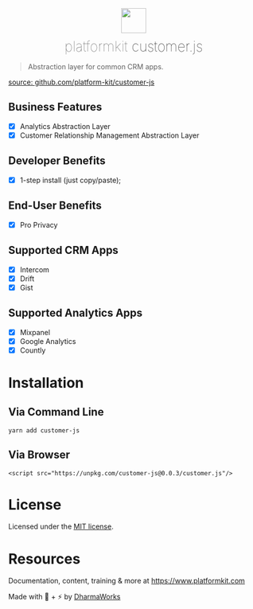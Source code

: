 <div align="center">
    <img width="50" height="50"  src="https://www.platformkit.com/logos/icon-color.png"/>
    <h1 style="margin-bottom:15px;margin-top:10px; border:none;font-weight:100;"><span style="opacity:0.66;">platformkit</span> <span style="">customer.js</span></h1>
</div>

> Abstraction layer for common CRM apps.

[source: github.com/platform-kit/customer-js](https://github.com/platform-kit/customer-js)

## Business Features
- [x] Analytics Abstraction Layer
- [x] Customer Relationship Management Abstraction Layer

## Developer Benefits
- [x] 1-step install (just copy/paste);

## End-User Benefits
- [x] Pro Privacy

## Supported CRM Apps
- [x] Intercom
- [x] Drift
- [x] Gist

## Supported Analytics Apps
- [x] Mixpanel
- [x] Google Analytics
- [x] Countly

# Installation

## Via Command Line
`yarn add customer-js`

## Via Browser
```<script src="https://unpkg.com/customer-js@0.0.3/customer.js"/>```


# License

Licensed under the [MIT license](http://opensource.org/licenses/MIT).

# Resources

Documentation, content, training & more at https://www.platformkit.com 

Made with 💖 + ⚡ by [DharmaWorks](https://www.dharmaworks.com)
